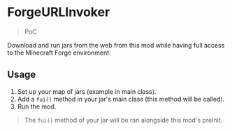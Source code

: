 # ForgeURLInvoker
> PoC

Download and run jars from the web from this mod while having full access to the Minecraft Forge environment.

## Usage
1. Set up your map of jars (example in main class).
2. Add a `fui()` method in your jar's main class (this method will be called).
3. Run the mod.
> The `fui()` method of your jar will be ran alongside this mod's preInit.